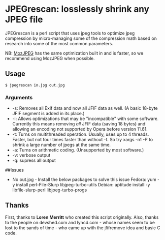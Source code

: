 # JPEGrescan: losslessly shrink any JPEG file 

JPEGrescan is a perl script that uses jpeg tools to optimize jpeg compression by micro-managing some of the compression math based on research into some of the most common parameters.

NB: [MozJPEG](https://github.com/mozilla/mozjpeg) has the same optimization built in and is faster, so we recommend using MozJPEG when possible.

## Usage

```$ jpegrescan in.jpg out.jpg ```

### Arguments

* -s: Removes all Exif data and now all JFIF data as well.  (A basic 18-byte JFIF segment is added in its place.)
* -i: Allows optimizations that may be "incompatible" with some software.  Currently this means removing *all* JFIF data (saving 18 bytes) and allowing an encoding not supported by Opera before version 11.61.
* -t: Turns on multithreaded operation.  Usually, uses up to 4 threads.  Faster, but not four times faster than without -t.  So try xargs -n1 -P to shrink a large number of jpegs at the same time.
* -a: Turns on arithmetic coding. (Unsupported by most software.)  
* -v: verbose output
* -q: supress all output

##Issues 
* No out.jpg - Install the below packages to solve this issue
  Fedora: yum -y install perl-File-Slurp libjpeg-turbo-utils 
  Debian: aptitude install -y libfile-slurp-perl libjpeg-turbo-progs

## Thanks

First, thanks to **Loren Merritt** who created this script originally.  Also, thanks to the people on devshed.com and lyncd.com - whose names seem to be lost to the sands of time - who came up with the jfifremove idea and basic C code.
